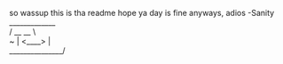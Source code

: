 so wassup
this is tha readme
hope ya day is fine
anyways, adios 
-Sanity                                                
       _____________                                              
     /   __    __    \                                                         
~   |     <____>      |                                           
     \_______________/
